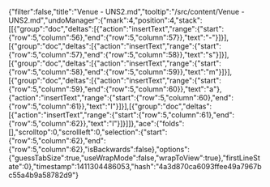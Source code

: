 {"filter":false,"title":"Venue - UNS2.md","tooltip":"/src/content/Venue - UNS2.md","undoManager":{"mark":4,"position":4,"stack":[[{"group":"doc","deltas":[{"action":"insertText","range":{"start":{"row":5,"column":56},"end":{"row":5,"column":57}},"text":"-"}]}],[{"group":"doc","deltas":[{"action":"insertText","range":{"start":{"row":5,"column":57},"end":{"row":5,"column":58}},"text":"s"}]}],[{"group":"doc","deltas":[{"action":"insertText","range":{"start":{"row":5,"column":58},"end":{"row":5,"column":59}},"text":"m"}]}],[{"group":"doc","deltas":[{"action":"insertText","range":{"start":{"row":5,"column":59},"end":{"row":5,"column":60}},"text":"a"},{"action":"insertText","range":{"start":{"row":5,"column":60},"end":{"row":5,"column":61}},"text":"l"}]}],[{"group":"doc","deltas":[{"action":"insertText","range":{"start":{"row":5,"column":61},"end":{"row":5,"column":62}},"text":"l"}]}]]},"ace":{"folds":[],"scrolltop":0,"scrollleft":0,"selection":{"start":{"row":5,"column":62},"end":{"row":5,"column":62},"isBackwards":false},"options":{"guessTabSize":true,"useWrapMode":false,"wrapToView":true},"firstLineState":0},"timestamp":1411304486053,"hash":"4a3d870ca6093ffee49a7967bc55a4b9a58782d9"}